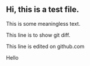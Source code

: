## Hi, this is a test file. 

This is some meaningless text.

This line is to show git diff.

This line is edited on github.com

Hello